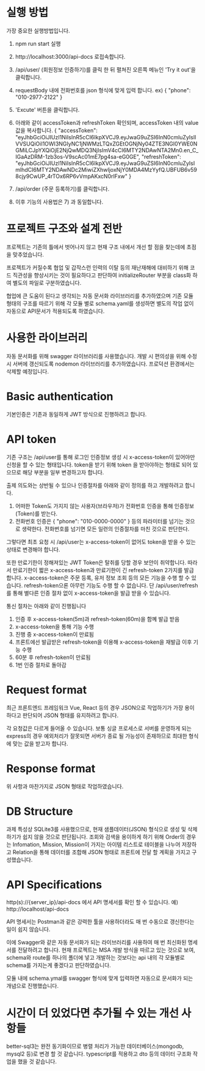 # 실행 방법
가장 중요한 실행방법입니다.
1) npm run start 실행
2) http://localhost:3000/api-docs 로접속합니다.
3) /api/user/ (회원정보 인증하기)를 클릭 한 뒤 펼쳐진 오른쪽 메뉴인 'Try it out'을 클릭합니다.
4) requestBody 내에 전화번호를 json 형식에 맞게 입력 합니다. ex) { "phone": "010-2977-2122" }
5) 'Excute' 버튼을 클릭합니다.

6) 아래와 같이 accessToken과 refreshToken 확인되며, accessToken 내의 value값을 복사합니다.
{
  "accessToken": "eyJhbGciOiJIUzI1NiIsInR5cCI6IkpXVCJ9.eyJwaG9uZSI6InN0cmluZyIsIlVVSUQiOiI1OWI3NGIyNC1jNWMzLTQxZGEtOGNjNy04ZTE3NGI0YWE0NGMiLCJpYXQiOjE2NjQwMDQ3NjIsImV4cCI6MTY2NDAwNTA2Mn0.en_C_IGaAzDRM-1zb3os-V9scAc01mE7pg4sa-eG0GE",
  "refreshToken": "eyJhbGciOiJIUzI1NiIsInR5cCI6IkpXVCJ9.eyJwaG9uZSI6InN0cmluZyIsImlhdCI6MTY2NDAwNDc2MiwiZXhwIjoxNjY0MDA4MzYyfQ.UBFUB6v598cjy9CwUP_4rTOx6RP6vVmpAKxcN0rlFxw"
}

7) /api/order (주문 등록하기)를 클릭합니다.
8) 이후 기능의 사용법은 7) 과 동일합니다.

# 프로젝트 구조와 설계 전반
프로젝트는 기존의 틀에서 벗어나지 않고 현재 구조 내에서 개선 할 점을 찾는데에 초점을 맞추었습니다.

프로젝트가 커질수록 협업 및 갑작스런 인력의 이탈 등의 재난재해에 대비하기 위해 코드 직관성을 향상시키는 것이 필요하다고 판단하여 
initializeRouter 부분을 class화 하여 별도의 파일로 구분하였습니다.

협업에 큰 도움이 된다고 생각되는 자동 문서화 라이브러리를 추가하였으며 기존 모듈 형태의 구조를 따르기 위해 각 모듈 별로 schema.yaml를 생성하면
별도의 작업 없이 자동으로 API문서가 적용되도록 하였습니다.

# 사용한 라이브러리
자동 문서화를 위해 swagger 라이브러리를 사용했습니다.
개발 시 편의성을 위해 수정 시 서버에 갱신되도록 nodemon 라이브러리를 추가하였습니다. 프로덕션 환경에서는 삭제할 예정입니다.

# Basic authentication
기본인증은 기존과 동일하게 JWT 방식으로 진행하려고 합니다.

# API token
기존 구조는 /api/user를 통해 로그인 인증정보 생성 시 x-access-token이 있어야만 신청을 할 수 있는 형태입니다.
token을 받기 위해 token 을 받아야하는 형태로 되어 있으므로 해당 부분을 일부 변경하고자 합니다.

출제 의도와는 상반될 수 있으나 인증절차를 아래와 같이 정의를 하고 개발하려고 합니다.
1) 어떠한 Token도 가지지 않는 사용자(브라우저)가 전화번호 인증을 통해 인증정보(Token)를 받는다.
2) 전화번호 인증은 { "phone": "010-0000-0000" } 등의 파라미터를 넘기는 것으로 생략한다. 
전화번호를 넘기면 모든 일련의 인증절차를 마친 것으로 판단한다.

그렇다면 최초 요청 시 /api/user는 x-access-token이 없어도 token을 받을 수 있는 상태로 변경해야 합니다.

또한 만료기한이 정해져있는 JWT Token은 탈취를 당할 경우 보안이 취약합니다.
따라서 만료기한이 짧은 x-access-token과 만료기한이 긴 refresh-token 2가지를 발급합니다.
x-access-token은 주문 등록, 유저 정보 조회 등의 모든 기능을 수행 할 수 있습니다.
refresh-token으론 아무런 기능도 수행 할 수 없습니다. 단 /api/user/refresh 를 통해 별다른 인증 절차 없이 x-access-token을 발급 받을 수 있습니다.

통신 절차는 아래와 같이 진행됩니다
1) 인증 후 x-access-token(5m)과 refresh-token(60m)을 함꼐 발급 받음
2) x-access-token을 통해 기능 수행
3) 진행 중 x-access-token이 만료됨
4) 프론트에선 발급받은 refresh-token을 이용해 x-access-token을 재발급 이후 기능 수행
5) 60분 후 refresh-token이 만료됨
6) 1번 인증 절차로 돌아감

# Request format
최근 프론트엔드 프레임워크 Vue, React 등의 경우 JSON으로 작업하기가 가장 용이하다고 판단되어 JSON 형태를 유지하려고 합니다.

각 요청값은 다르게 들어올 수 있습니다. 보통 싱글 프로세스로 서버를 운영하게 되는 express의 경우 예외처리가 잘못되면
서버가 종료 될 가능성이 존재하므로 최대한 형식에 맞는 값을 받고자 합니다.

# Response format
위 사항과 마찬가지로 JSON 형태로 작업하였습니다.

# DB Structure
과제 특성상 SQLite3를 사용했으므로, 현재 샘플데이터(JSON) 형식으로 생성 및 삭제하기가 쉽지 않을 것으로 판단됩니다.
조회와 검색을 용이하게 하기 위해 Order의 경우는 Infomation, Mission, Mission이 가지는 아이템 리스트로 테이블을 나누어 저장하고
Relation을 통해 데이터를 조합해 JSON 형태로 프론트에 전달 할 계획을 가지고 구성했습니다.

# API Specifications
http(s)://{server_ip}/api-docs 에서 API 명세서를 확인 할 수 있습니다.
예) http://localhost/api-docs

API 명세서는 Postman과 같은 강력한 툴을 사용하더라도 매 번 수동으로 갱신한다는 일이 쉽지 않습니다.

이에 Swagger와 같은 자동 문서화가 되는 라이브러리를 사용하여 매 번 최신화된 명세서를 전달하려고 합니다.
현재 프로젝트는 MSA 개발 방식을 따르고 있는 것으로 보여, schema와 route를 하나의 폴더에 넣고 개발하는 것보다는
api 내의 각 모듈별로 schema를 가지는게 좋겠다고 판단하였습니다.

모듈 내에 schema.ymal를 swagger 형식에 맞게 입력하면 자동으로 문서화가 되는 개념으로 진행했습니다.

# 시간이 더 있었다면 추가될 수 있는 개선 사항들
better-sql3는 완전 동기화이므로 병렬 처리가 가능한 데이터베이스(mongodb, mysql2 등)로 변경 할 것 같습니다.
typescript를 적용하고 dto 등의 데이터 구조화 작업을 했을 것 같습니다.

